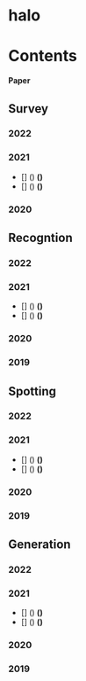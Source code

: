 # halo
# Contents
**Paper**
## Survey
### 2022 
### 2021 
* [] () **()**
* [] () **()**
### 2020

## Recogntion
### 2022 
### 2021 
* [] () **()**
* [] () **()**
### 2020
### 2019
## Spotting
### 2022 
### 2021 
* [] () **()**
* [] () **()**
### 2020
### 2019
## Generation
### 2022 
### 2021 
* [] () **()**
* [] () **()**
### 2020
### 2019

